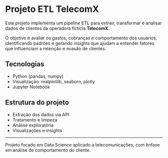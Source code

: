 # Projeto ETL TelecomX

Este projeto implementa um pipeline ETL para extrair, transformar e analisar dados de clientes da operadora fictícia **TelecomX**. 

O objetivo é avaliar os gastos, cobranças e comportamento dos usuários, identificando padrões e gerando insights que ajudam a entender fatores que influenciam a retenção e evasão de clientes.

## Tecnologias
- Python (pandas, numpy)
- Visualização: matplotlib, seaborn, plotly
- Jupyter Notebook

## Estrutura do projeto
- Extração dos dados via API
- Tratamento e limpeza
- Análise exploratória
- Visualizações e insights

---

Projeto focado em Data Science aplicado a telecomunicações, com ênfase em análise de comportamento do cliente.
